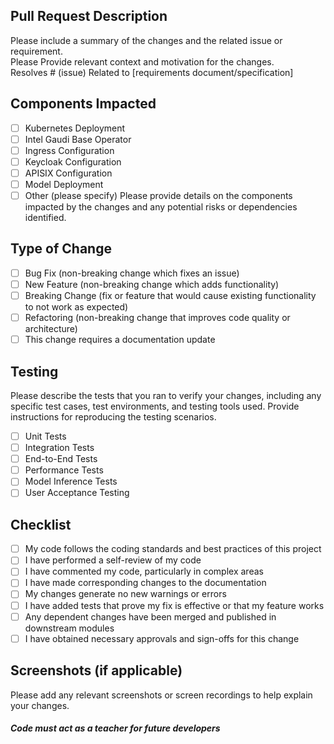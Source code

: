## Pull Request Description
Please include a summary of the changes and the related issue or requirement.     
Please Provide relevant context and motivation for the changes.     
Resolves # (issue)
Related to [requirements document/specification]

## Components Impacted
- [ ] Kubernetes Deployment
- [ ] Intel Gaudi Base Operator
- [ ] Ingress Configuration
- [ ] Keycloak Configuration
- [ ] APISIX Configuration
- [ ] Model Deployment
- [ ] Other (please specify)
Please provide details on the components impacted by the changes and any potential risks or dependencies identified.

## Type of Change
- [ ] Bug Fix (non-breaking change which fixes an issue)
- [ ] New Feature (non-breaking change which adds functionality)
- [ ] Breaking Change (fix or feature that would cause existing functionality to not work as expected)
- [ ] Refactoring (non-breaking change that improves code quality or architecture)
- [ ] This change requires a documentation update

## Testing
Please describe the tests that you ran to verify your changes, including any specific test cases, test environments, and testing tools used. Provide instructions for reproducing the testing scenarios.
- [ ] Unit Tests
- [ ] Integration Tests
- [ ] End-to-End Tests
- [ ] Performance Tests
- [ ] Model Inference Tests
- [ ] User Acceptance Testing

## Checklist
- [ ] My code follows the coding standards and best practices of this project
- [ ] I have performed a self-review of my code
- [ ] I have commented my code, particularly in complex areas
- [ ] I have made corresponding changes to the documentation
- [ ] My changes generate no new warnings or errors
- [ ] I have added tests that prove my fix is effective or that my feature works
- [ ] Any dependent changes have been merged and published in downstream modules
- [ ] I have obtained necessary approvals and sign-offs for this change

## Screenshots (if applicable)
Please add any relevant screenshots or screen recordings to help explain your changes.

##### _Code must act as a teacher for future developers_
